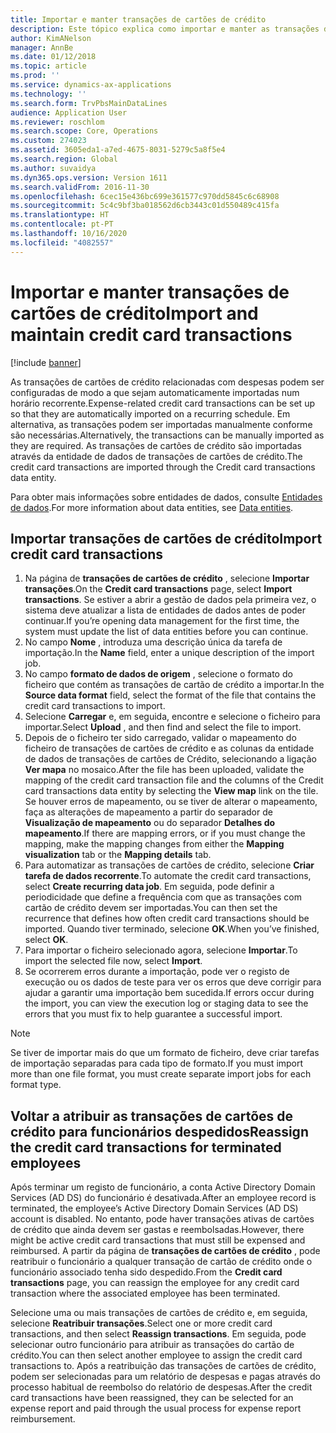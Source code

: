 ```yaml
---
title: Importar e manter transações de cartões de crédito
description: Este tópico explica como importar e manter as transações de cartões de crédito relacionados com despesas. Estas transações podem ser configuradas de modo a que sejam automaticamente importadas numa agenda recorrente, ou podem ser importadas manualmente conforme são necessárias.
author: KimANelson
manager: AnnBe
ms.date: 01/12/2018
ms.topic: article
ms.prod: ''
ms.service: dynamics-ax-applications
ms.technology: ''
ms.search.form: TrvPbsMainDataLines
audience: Application User
ms.reviewer: roschlom
ms.search.scope: Core, Operations
ms.custom: 274023
ms.assetid: 3605eda1-a7ed-4675-8031-5279c5a8f5e4
ms.search.region: Global
ms.author: suvaidya
ms.dyn365.ops.version: Version 1611
ms.search.validFrom: 2016-11-30
ms.openlocfilehash: 6cec15e436bc699e361577c970dd5845c6c68908
ms.sourcegitcommit: 5c4c9bf3ba018562d6cb3443c01d550489c415fa
ms.translationtype: HT
ms.contentlocale: pt-PT
ms.lasthandoff: 10/16/2020
ms.locfileid: "4082557"
---
```

# <a name="import-and-maintain-credit-card-transactions"></a><span data-ttu-id="a9322-104">Importar e manter transações de cartões de crédito</span><span class="sxs-lookup"><span data-stu-id="a9322-104">Import and maintain credit card transactions</span></span>

[!include [banner](../includes/banner.md)]

<span data-ttu-id="a9322-105">As transações de cartões de crédito relacionadas com despesas podem ser configuradas de modo a que sejam automaticamente importadas num horário recorrente.</span><span class="sxs-lookup"><span data-stu-id="a9322-105">Expense-related credit card transactions can be set up so that they are automatically imported on a recurring schedule.</span></span> <span data-ttu-id="a9322-106">Em alternativa, as transações podem ser importadas manualmente conforme são necessárias.</span><span class="sxs-lookup"><span data-stu-id="a9322-106">Alternatively, the transactions can be manually imported as they are required.</span></span> <span data-ttu-id="a9322-107">As transações de cartões de crédito são importadas através da entidade de dados de transações de cartões de crédito.</span><span class="sxs-lookup"><span data-stu-id="a9322-107">The credit card transactions are imported through the Credit card transactions data entity.</span></span>

<span data-ttu-id="a9322-108">Para obter mais informações sobre entidades de dados, consulte [Entidades de dados](https://docs.microsoft.com/dynamics365/fin-ops-core/dev-itpro/data-entities/data-entities).</span><span class="sxs-lookup"><span data-stu-id="a9322-108">For more information about data entities, see [Data entities](https://docs.microsoft.com/dynamics365/fin-ops-core/dev-itpro/data-entities/data-entities).</span></span>

## <a name="import-credit-card-transactions"></a><span data-ttu-id="a9322-109">Importar transações de cartões de crédito</span><span class="sxs-lookup"><span data-stu-id="a9322-109">Import credit card transactions</span></span>

1. <span data-ttu-id="a9322-110">Na página de **transações de cartões de crédito** , selecione **Importar transações**.</span><span class="sxs-lookup"><span data-stu-id="a9322-110">On the **Credit card transactions** page, select **Import transactions**.</span></span> <span data-ttu-id="a9322-111">Se estiver a abrir a gestão de dados pela primeira vez, o sistema deve atualizar a lista de entidades de dados antes de poder continuar.</span><span class="sxs-lookup"><span data-stu-id="a9322-111">If you’re opening data management for the first time, the system must update the list of data entities before you can continue.</span></span>
2. <span data-ttu-id="a9322-112">No campo **Nome** , introduza uma descrição única da tarefa de importação.</span><span class="sxs-lookup"><span data-stu-id="a9322-112">In the **Name** field, enter a unique description of the import job.</span></span>
3. <span data-ttu-id="a9322-113">No campo **formato de dados de origem** , selecione o formato do ficheiro que contém as transações de cartão de crédito a importar.</span><span class="sxs-lookup"><span data-stu-id="a9322-113">In the **Source data format** field, select the format of the file that contains the credit card transactions to import.</span></span>
4. <span data-ttu-id="a9322-114">Selecione **Carregar** e, em seguida, encontre e selecione o ficheiro para importar.</span><span class="sxs-lookup"><span data-stu-id="a9322-114">Select **Upload** , and then find and select the file to import.</span></span>
5. <span data-ttu-id="a9322-115">Depois de o ficheiro ter sido carregado, validar o mapeamento do ficheiro de transações de cartões de crédito e as colunas da entidade de dados de transações de cartões de Crédito, selecionando a ligação **Ver mapa** no mosaico.</span><span class="sxs-lookup"><span data-stu-id="a9322-115">After the file has been uploaded, validate the mapping of the credit card transaction file and the columns of the Credit card transactions data entity by selecting the **View map** link on the tile.</span></span> <span data-ttu-id="a9322-116">Se houver erros de mapeamento, ou se tiver de alterar o mapeamento, faça as alterações de mapeamento a partir do separador de **Visualização de mapeamento** ou do separador **Detalhes do mapeamento**.</span><span class="sxs-lookup"><span data-stu-id="a9322-116">If there are mapping errors, or if you must change the mapping, make the mapping changes from either the **Mapping visualization** tab or the **Mapping details** tab.</span></span>
6. <span data-ttu-id="a9322-117">Para automatizar as transações de cartões de crédito, selecione **Criar tarefa de dados recorrente**.</span><span class="sxs-lookup"><span data-stu-id="a9322-117">To automate the credit card transactions, select **Create recurring data job**.</span></span> <span data-ttu-id="a9322-118">Em seguida, pode definir a periodicidade que define a frequência com que as transações com cartão de crédito devem ser importadas.</span><span class="sxs-lookup"><span data-stu-id="a9322-118">You can then set the recurrence that defines how often credit card transactions should be imported.</span></span> <span data-ttu-id="a9322-119">Quando tiver terminado, selecione **OK**.</span><span class="sxs-lookup"><span data-stu-id="a9322-119">When you’ve finished, select **OK**.</span></span>
7. <span data-ttu-id="a9322-120">Para importar o ficheiro selecionado agora, selecione **Importar**.</span><span class="sxs-lookup"><span data-stu-id="a9322-120">To import the selected file now, select **Import**.</span></span>
8. <span data-ttu-id="a9322-121">Se ocorrerem erros durante a importação, pode ver o registo de execução ou os dados de teste para ver os erros que deve corrigir para ajudar a garantir uma importação bem sucedida.</span><span class="sxs-lookup"><span data-stu-id="a9322-121">If errors occur during the import, you can view the execution log or staging data to see the errors that you must fix to help guarantee a successful import.</span></span>

> [!NOTE]
> <span data-ttu-id="a9322-122">Se tiver de importar mais do que um formato de ficheiro, deve criar tarefas de importação separadas para cada tipo de formato.</span><span class="sxs-lookup"><span data-stu-id="a9322-122">If you must import more than one file format, you must create separate import jobs for each format type.</span></span>

## <a name="reassign-the-credit-card-transactions-for-terminated-employees"></a><span data-ttu-id="a9322-123">Voltar a atribuir as transações de cartões de crédito para funcionários despedidos</span><span class="sxs-lookup"><span data-stu-id="a9322-123">Reassign the credit card transactions for terminated employees</span></span>

<span data-ttu-id="a9322-124">Após terminar um registo de funcionário, a conta Active Directory Domain Services (AD DS) do funcionário é desativada.</span><span class="sxs-lookup"><span data-stu-id="a9322-124">After an employee record is terminated, the employee’s Active Directory Domain Services (AD DS) account is disabled.</span></span> <span data-ttu-id="a9322-125">No entanto, pode haver transações ativas de cartões de crédito que ainda devem ser gastas e reembolsadas.</span><span class="sxs-lookup"><span data-stu-id="a9322-125">However, there might be active credit card transactions that must still be expensed and reimbursed.</span></span> <span data-ttu-id="a9322-126">A partir da página de **transações de cartões de crédito** , pode reatribuir o funcionário a qualquer transação de cartão de crédito onde o funcionário associado tenha sido despedido.</span><span class="sxs-lookup"><span data-stu-id="a9322-126">From the **Credit card transactions** page, you can reassign the employee for any credit card transaction where the associated employee has been terminated.</span></span>

<span data-ttu-id="a9322-127">Selecione uma ou mais transações de cartões de crédito e, em seguida, selecione **Reatribuir transações**.</span><span class="sxs-lookup"><span data-stu-id="a9322-127">Select one or more credit card transactions, and then select **Reassign transactions**.</span></span> <span data-ttu-id="a9322-128">Em seguida, pode selecionar outro funcionário para atribuir as transações do cartão de crédito.</span><span class="sxs-lookup"><span data-stu-id="a9322-128">You can then select another employee to assign the credit card transactions to.</span></span> <span data-ttu-id="a9322-129">Após a reatribuição das transações de cartões de crédito, podem ser selecionadas para um relatório de despesas e pagas através do processo habitual de reembolso do relatório de despesas.</span><span class="sxs-lookup"><span data-stu-id="a9322-129">After the credit card transactions have been reassigned, they can be selected for an expense report and paid through the usual process for expense report reimbursement.</span></span>
